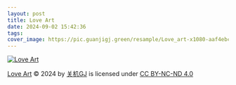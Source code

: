 ```yaml
---
layout: post
title: Love Art
date: 2024-09-02 15:42:36
tags:
cover_image: https://pic.guanjigj.green/resample/Love_art-x1080-aaf4ebc267520a4a399ba627932084af6754c767ad6751965e3c0d726240eab7.webp
---
```


[![Love Art](https://pic.guanjigj.green/resample/Love_art-x1080-aaf4ebc267520a4a399ba627932084af6754c767ad6751965e3c0d726240eab7.webp)](https://pic.guanjigj.green/original/Love_art-original-604cd59e5feb6f188185a8f06be94ee4352d758d1d075839ec8ca2a48132a0f7.webp)

[Love Art](https://guanjigj.green/Love-Art) © 2024 by [关机GJ](https://guanjigj.green) is licensed under [CC BY-NC-ND 4.0](https://creativecommons.org/licenses/by-nc-nd/4.0/?ref=chooser-v1)